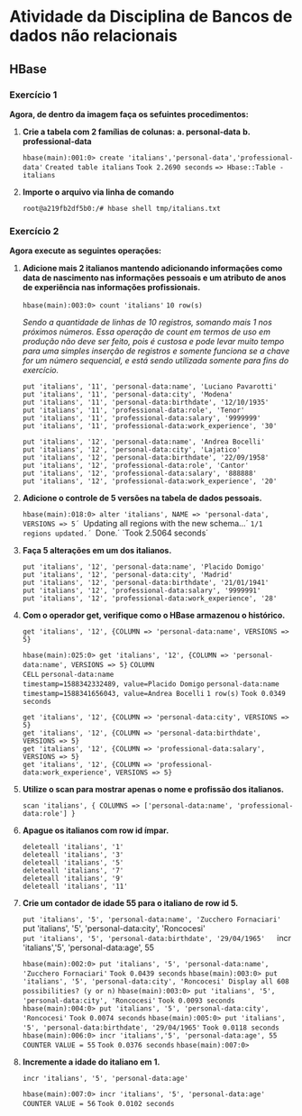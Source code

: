 # Atividade da Disciplina de Bancos de dados não relacionais

## HBase

### Exercício 1

**Agora, de dentro da imagem faça os sefuintes procedimentos:**
1. **Crie a tabela com 2 famílias de colunas:**
	**a. personal-data**
	**b. professional-data**

	`hbase(main):001:0> create 'italians','personal-data','professional-data'`
	`Created table italians`
	`Took 2.2690 seconds`
	`=> Hbase::Table - italians`


2. **Importe o arquivo via linha de comando**
	
	`root@a219fb2df5b0:/# hbase shell tmp/italians.txt`



### Exercício 2

**Agora execute as seguintes operações:**


1. **Adicione mais 2 italianos mantendo adicionando informações como data de nascimento nas informações pessoais e um atributo de anos de experiência nas informações profissionais.**
	
	`hbase(main):003:0> count 'italians'`
	`10 row(s)`
	
	*Sendo a quantidade de linhas de 10 registros, somando mais 1 nos próximos números.  Essa operação de count em termos de uso em produção não deve ser feito, pois é custosa e pode levar muito tempo para uma simples inserção de registros e somente funciona se a chave for um número sequencial, e está sendo utilizada somente para fins do exercício.*
	
	`put 'italians', '11', 'personal-data:name', 'Luciano Pavarotti'`  
	`put 'italians', '11', 'personal-data:city', 'Modena'`  
	`put 'italians', '11', 'personal-data:birthdate', '12/10/1935'`  
	`put 'italians', '11', 'professional-data:role', 'Tenor'`  
	`put 'italians', '11', 'professional-data:salary', '9999999'`  
	`put 'italians', '11', 'professional-data:work_experience', '30'`  
	  
	`put 'italians', '12', 'personal-data:name', 'Andrea Bocelli'`  
	`put 'italians', '12', 'personal-data:city', 'Lajatico'`  
	`put 'italians', '12', 'personal-data:birthdate', '22/09/1958'`  
	`put 'italians', '12', 'professional-data:role', 'Cantor'`  
	`put 'italians', '12', 'professional-data:salary', '888888'`  
	`put 'italians', '12', 'professional-data:work_experience', '20'`  

2. **Adicione o controle de 5 versões na tabela de dados pessoais.**
	
	`hbase(main):018:0> alter 'italians', NAME => 'personal-data', VERSIONS => 5´
	`Updating all regions with the new schema...´
	`1/1 regions updated.´
	`Done.´
	`Took 2.5064 seconds´
	
3. **Faça 5 alterações em um dos italianos.**

	`put 'italians', '12', 'personal-data:name', 'Placido Domigo'`  
	`put 'italians', '12', 'personal-data:city', 'Madrid'`  
	`put 'italians', '12', 'personal-data:birthdate', '21/01/1941'`  
	`put 'italians', '12', 'professional-data:salary', '9999991'`  
	`put 'italians', '12', 'professional-data:work_experience', '28'`  

4. **Com o operador get, verifique como o HBase armazenou o histórico.**
	
	`get 'italians', '12', {COLUMN => 'personal-data:name', VERSIONS => 5}`
	
	`hbase(main):025:0> get 'italians', '12', {COLUMN => 'personal-data:name', VERSIONS => 5}`
	`COLUMN                                      CELL`
	`personal-data:name                         timestamp=1588342332489, value=Placido Domigo`
	`personal-data:name                         timestamp=1588341656043, value=Andrea Bocelli`
	`1 row(s)`
	`Took 0.0349 seconds`
	
	`get 'italians', '12', {COLUMN => 'personal-data:city', VERSIONS => 5}`  
	`get 'italians', '12', {COLUMN => 'personal-data:birthdate', VERSIONS => 5}`  
	`get 'italians', '12', {COLUMN => 'professional-data:salary', VERSIONS => 5}`  
	`get 'italians', '12', {COLUMN => 'professional-data:work_experience', VERSIONS => 5}`  

5. **Utilize o scan para mostrar apenas o nome e profissão dos italianos.**

	`scan 'italians', { COLUMNS => ['personal-data:name', 'professional-data:role'] }`
	
6. **Apague os italianos com row id ímpar.**
	
	`deleteall 'italians', '1'`  
	`deleteall 'italians', '3'`  
	`deleteall 'italians', '5'`  
	`deleteall 'italians', '7'`  
	`deleteall 'italians', '9'`  
	`deleteall 'italians', '11'`  

7. **Crie um contador de idade 55 para o italiano de row id 5.**
	
	`put 'italians', '5', 'personal-data:name', 'Zucchero Fornaciari'  
	`put 'italians', '5', 'personal-data:city', 'Roncocesi' 	
	`put 'italians', '5', 'personal-data:birthdate', '29/04/1965'  
	`incr 'italians','5', 'personal-data:age', 55  
	
	`hbase(main):002:0> put 'italians', '5', 'personal-data:name', 'Zucchero Fornaciari'`
	`Took 0.0439 seconds`
	`hbase(main):003:0> put 'italians', '5', 'personal-data:city', 'Roncocesi' Display all 608 possibilities? (y or n)`
	`hbase(main):003:0> put 'italians', '5', 'personal-data:city', 'Roncocesi'`
	`Took 0.0093 seconds`
	`hbase(main):004:0> put 'italians', '5', 'personal-data:city', 'Roncocesi'`
	`Took 0.0074 seconds`
	`hbase(main):005:0> put 'italians', '5', 'personal-data:birthdate', '29/04/1965'`
	`Took 0.0118 seconds`
	`hbase(main):006:0> incr 'italians','5', 'personal-data:age', 55`
	`COUNTER VALUE = 55`
	`Took 0.0376 seconds`
	`hbase(main):007:0>`
	
8. **Incremente a idade do italiano em 1.**
	
	`incr 'italians', '5', 'personal-data:age'`  
	
	`hbase(main):007:0> incr 'italians', '5', 'personal-data:age'`
	`COUNTER VALUE = 56`
	`Took 0.0102 seconds`

